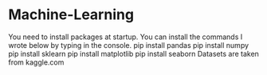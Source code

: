 # Machine-Learning
You need to install packages at startup.
You can install the commands I wrote below by typing in the console.
pip install pandas
pip install numpy
pip install sklearn
pip install matplotlib
pip install seaborn
Datasets are taken from kaggle.com

